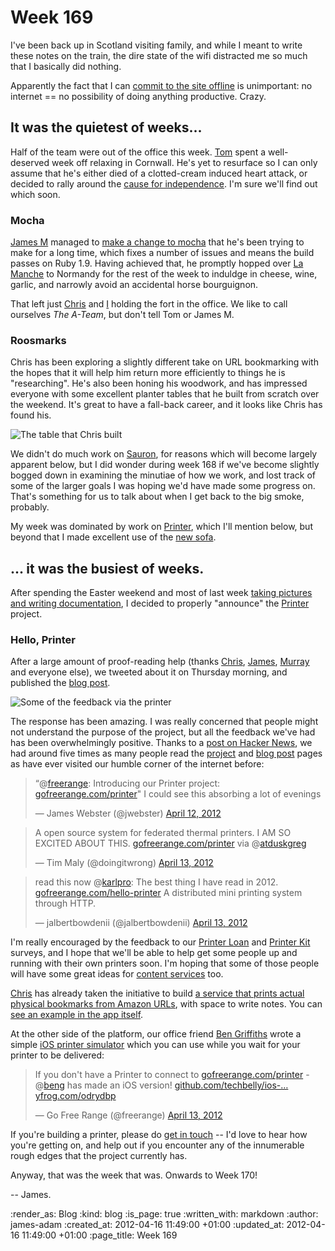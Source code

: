 Week 169
========

I've been back up in Scotland visiting family, and while I meant to write these notes on the train, the dire state of the wifi distracted me so much that I basically did nothing.

Apparently the fact that I can [commit to the site offline](http://github.com/freerange/site) is unimportant: no internet == no possibility of doing anything productive. Crazy.

It was the quietest of weeks...
-----------

Half of the team were out of the office this week. [Tom][] spent a well-deserved week off relaxing in Cornwall. He's yet to resurface so I can only assume that he's either died of a clotted-cream induced heart attack, or decided to rally around the [cause for independence](http://en.wikipedia.org/wiki/Cornish_nationalism). I'm sure we'll find out which soon.

### Mocha

[James M][] managed to [make a change to mocha](https://github.com/freerange/mocha/pull/75) that he's been trying to make for a long time, which fixes a number of issues and means the build passes on Ruby 1.9. Having achieved that, he promptly hopped over [La Manche](http://en.wikipedia.org/wiki/English_Channel) to Normandy for the rest of the week to induldge in cheese, wine, garlic, and narrowly avoid an accidental horse bourguignon.

That left just [Chris][] and [I][James A] holding the fort in the office. We like to call ourselves _The A-Team_, but don't tell Tom or James M.


### Roosmarks

Chris has been exploring a slightly different take on URL bookmarking with the hopes that it will help him return more efficiently to things he is "researching". He's also been honing his woodwork, and has impressed everyone with some excellent planter tables that he built from scratch over the weekend. It's great to have a fall-back career, and it looks like Chris has found his.

![The table that Chris built](http://farm8.staticflickr.com/7240/6937484790_1b1a425110_z.jpg)

We didn't do much work on [Sauron](http://github.com/freerange/sauron), for reasons which will become largely apparent below, but I did wonder during week 168 if we've become slightly bogged down in examining the minutiae of how we work, and lost track of some of the larger goals I was hoping we'd have made some progress on. That's something for us to talk about when I get back to the big smoke, probably.

My week was dominated by work on [Printer][], which I'll mention below, but beyond that I made excellent use of the [new sofa](/week-167).


... it was the busiest of weeks.
------------

After spending the Easter weekend and most of last week [taking pictures and writing documentation](http://github.com/freerange/printer/wiki), I decided to properly "announce" the [Printer][] project.

### Hello, Printer

After a large amount of proof-reading help (thanks [Chris][], [James][James M], [Murray](http://www.h-lame.com) and everyone else), we tweeted about it on Thursday morning, and published the [blog post][hello-printer].

![Some of the feedback via the printer](/images/blog/printer-wow.jpg)

The response has been amazing. I was really concerned that people might not understand the purpose of the project, but all the feedback we've had has been overwhelmingly positive. Thanks to a [post on Hacker News](http://news.ycombinator.com/item?id=3831695), we had around five times as many people read the [project](/printer) and [blog post][hello-printer] pages as have ever visited our humble corner of the internet before:

<blockquote class="twitter-tweet tw-align-center"><p>“@<a href="https://twitter.com/freerange">freerange</a>: Introducing our Printer project: <a href="http://t.co/F8AXrB3x" title="http://gofreerange.com/printer">gofreerange.com/printer</a>" I could see this absorbing a lot of evenings</p>&mdash; James Webster (@jwebster) <a href="https://twitter.com/jwebster/status/190379157585272832" data-datetime="2012-04-12T10:01:42+00:00">April 12, 2012</a></blockquote>
<script src="//platform.twitter.com/widgets.js" charset="utf-8"></script>

<blockquote class="twitter-tweet tw-align-center"><p>A open source system for federated thermal printers. I AM SO EXCITED ABOUT THIS. <a href="http://t.co/1bQwbAQv" title="http://gofreerange.com/printer">gofreerange.com/printer</a> via @<a href="https://twitter.com/atduskgreg">atduskgreg</a></p>&mdash; Tim Maly (@doingitwrong) <a href="https://twitter.com/doingitwrong/status/190776438721490944" data-datetime="2012-04-13T12:20:22+00:00">April 13, 2012</a></blockquote>
<script src="//platform.twitter.com/widgets.js" charset="utf-8"></script>

<blockquote class="twitter-tweet tw-align-center"><p>read this now @<a href="https://twitter.com/karlpro">karlpro</a>: The best thing I have read in 2012. <a href="http://t.co/suSNJ1J4" title="http://gofreerange.com/hello-printer">gofreerange.com/hello-printer</a> A distributed mini printing system through HTTP.</p>&mdash; jalbertbowdenii (@jalbertbowdenii) <a href="https://twitter.com/jalbertbowdenii/status/190632371282911232" data-datetime="2012-04-13T02:47:53+00:00">April 13, 2012</a></blockquote>
<script src="//platform.twitter.com/widgets.js" charset="utf-8"></script>

I'm really encouraged by the feedback to our [Printer Loan](/printer#borrow) and [Printer Kit](/printer#kit) surveys, and I hope that we'll be able to help get some people up and running with their own printers soon. I'm hoping that some of those people will have some great ideas for [content services](https://github.com/freerange/printer/wiki/wiki/Building-content-services) too.

[Chris][] has already taken the initiative to build [a service that prints actual physical bookmarks from Amazon URLs](http://chrisroos.co.uk/blog/2012-04-12-bookmark-printing-service-for-the-go-free-range-printer-platform), with space to write notes. You can [see an example in the app itself](http://printer-bookmarks.heroku.com/).

At the other side of the platform, our office friend [Ben Griffiths](http://www.techbelly.com) wrote a simple [iOS printer simulator](https://github.com/techbelly/ios-printer) which you can use while you wait for your printer to be delivered:

<blockquote class="twitter-tweet tw-align-center"><p>If you don't have a Printer to connect to <a href="http://t.co/mxSuiB3f" title="http://gofreerange.com/printer">gofreerange.com/printer</a> - @<a href="https://twitter.com/beng">beng</a> has made an iOS version! <a href="https://t.co/UkgMEDOp" title="https://github.com/techbelly/ios-printer.git">github.com/techbelly/ios-…</a> <a href="http://t.co/2ekO3AmS" title="http://yfrog.com/odrydbp">yfrog.com/odrydbp</a></p>&mdash; Go Free Range (@freerange) <a href="https://twitter.com/freerange/status/190730380515606528" data-datetime="2012-04-13T09:17:20+00:00">April 13, 2012</a></blockquote>
<script src="//platform.twitter.com/widgets.js" charset="utf-8"></script>

If you're building a printer, please do [get in touch](http://groups.google.com/group/gfr-printer) -- I'd love to hear how you're getting on, and help out if you encounter any of the innumerable rough edges that the project currently has.

Anyway, that was the week that was. Onwards to Week 170!

-- James.

[Tom]: /tom-ward
[James M]: /james-mead
[Chris]: /chris-roos
[Printer]: /printer
[James A]: /james-adam
[hello-printer]: /hello-printer

:render_as: Blog
:kind: blog
:is_page: true
:written_with: markdown
:author: james-adam
:created_at: 2012-04-16 11:49:00 +01:00
:updated_at: 2012-04-16 11:49:00 +01:00
:page_title: Week 169
